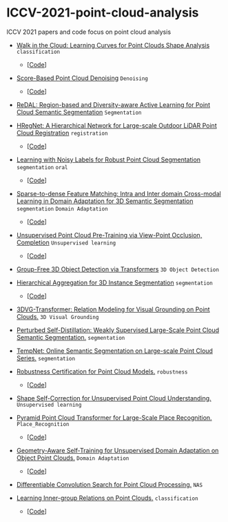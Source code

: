 # ICCV-2021-point-cloud-analysis
ICCV 2021 papers and code focus on point cloud analysis


- [Walk in the Cloud: Learning Curves for Point Clouds Shape Analysis](https://arxiv.org/abs/2105.01288) `classification` 
  - [[Code](https://github.com/tiangexiang/CurveNet)]

- [Score-Based Point Cloud Denoising](https://arxiv.org/abs/2107.10981) `Denoising`
  - [[Code](https://github.com/luost26/score-denoise)]

- [ReDAL: Region-based and Diversity-aware Active Learning for Point Cloud Semantic Segmentation](https://arxiv.org/abs/2107.11769) `Segmentation`

- [HRegNet: A Hierarchical Network for Large-scale Outdoor LiDAR Point Cloud Registration](https://arxiv.org/abs/2107.11992) `registration`
  - [[Code](https://ispc-group.github.io/hregnet)]

- [Learning with Noisy Labels for Robust Point Cloud Segmentation](https://arxiv.org/abs/2107.14230) `segmentation` `oral`
  - [[Code](https://shuquanye.com/PNAL_website/)]

- [Sparse-to-dense Feature Matching: Intra and Inter domain Cross-modal Learning in Domain Adaptation for 3D Semantic Segmentation](https://arxiv.org/abs/2107.14724) `segmentation` `Domain Adaptation`
  - [[Code](https://github.com/leolyj/DsCML)]
 
- [Unsupervised Point Cloud Pre-Training via View-Point Occlusion, Completion](https://arxiv.org/abs/2010.01089) `Unsupervised learning`
  - [[Code](https://github.com/hansen7/OcCo)]

- [Group-Free 3D Object Detection via Transformers](https://arxiv.org/abs/2104.00678) `3D Object Detection`

- [Hierarchical Aggregation for 3D Instance Segmentation](https://arxiv.org/abs/2108.02350) `segmentation`
  - [[Code](https://github.com/hustvl/HAIS)]

- [3DVG-Transformer: Relation Modeling for Visual Grounding on Point Clouds.](https://openaccess.thecvf.com/content/ICCV2021/papers/Zhao_3DVG-Transformer_Relation_Modeling_for_Visual_Grounding_on_Point_Clouds_ICCV_2021_paper.pdf) `3D Visual Grounding`

- [Perturbed Self-Distillation: Weakly Supervised Large-Scale Point Cloud
Semantic Segmentation.](https://openaccess.thecvf.com/content/ICCV2021/papers/Zhang_Perturbed_Self-Distillation_Weakly_Supervised_Large-Scale_Point_Cloud_Semantic_Segmentation_ICCV_2021_paper.pdf) `segmentation`

- [TempNet: Online Semantic Segmentation on Large-scale Point Cloud Series.](https://openaccess.thecvf.com/content/ICCV2021/papers/Zhou_TempNet_Online_Semantic_Segmentation_on_Large-Scale_Point_Cloud_Series_ICCV_2021_paper.pdf) `segmentation`

- [Robustness Certification for Point Cloud Models.](https://openaccess.thecvf.com/content/ICCV2021/papers/Lorenz_Robustness_Certification_for_Point_Cloud_Models_ICCV_2021_paper.pdf) `robustness`
  - [[Code](https://github.com/eth-sri/3dcertify)]

- [Shape Self-Correction for Unsupervised Point Cloud Understanding.](https://openaccess.thecvf.com/content/ICCV2021/papers/Chen_Shape_Self-Correction_for_Unsupervised_Point_Cloud_Understanding_ICCV_2021_paper.pdf) `Unsupervised learning`

- [Pyramid Point Cloud Transformer for Large-Scale Place Recognition.](https://openaccess.thecvf.com/content/ICCV2021/papers/Hui_Pyramid_Point_Cloud_Transformer_for_Large-Scale_Place_Recognition_ICCV_2021_paper.pdf) `Place_Recognition`
  - [[Code](https://github.com/fpthink/PPT-Net)]

- [Geometry-Aware Self-Training for Unsupervised Domain Adaptation on Object Point Clouds.](https://openaccess.thecvf.com/content/ICCV2021/papers/Zou_Geometry-Aware_Self-Training_for_Unsupervised_Domain_Adaptation_on_Object_Point_Clouds_ICCV_2021_paper.pdf) `Domain Adaptation`
  - [[Code](https://github.com/zou-longkun/GAST)]

- [Differentiable Convolution Search for Point Cloud Processing.](https://openaccess.thecvf.com/content/ICCV2021/papers/Nie_Differentiable_Convolution_Search_for_Point_Cloud_Processing_ICCV_2021_paper.pdf) `NAS`

- [Learning Inner-group Relations on Point Clouds.](https://openaccess.thecvf.com/content/ICCV2021/papers/Ran_Learning_Inner-Group_Relations_on_Point_Clouds_ICCV_2021_paper.pdf) `classification`
  - [[Code](https://github.com/hancyran/RPNet-Point-Clouds)]











